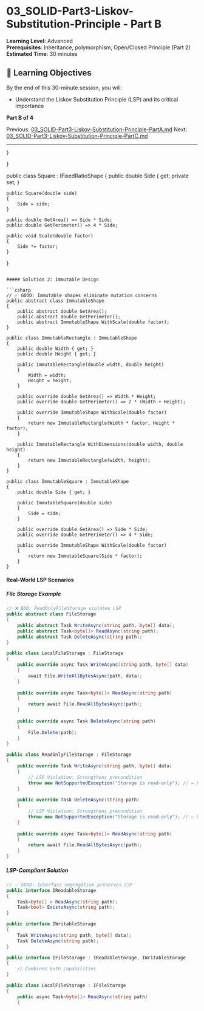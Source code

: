 # 03_SOLID-Part3-Liskov-Substitution-Principle - Part B

**Learning Level**: Advanced  
**Prerequisites**: Inheritance, polymorphism, Open/Closed Principle (Part 2)  
**Estimated Time**: 30 minutes  

## 🎯 Learning Objectives

By the end of this 30-minute session, you will:

- Understand the Liskov Substitution Principle (LSP) and its critical importance

**Part B of 4**

Previous: [03_SOLID-Part3-Liskov-Substitution-Principle-PartA.md](03_SOLID-Part3-Liskov-Substitution-Principle-PartA.md)
Next: [03_SOLID-Part3-Liskov-Substitution-Principle-PartC.md](03_SOLID-Part3-Liskov-Substitution-Principle-PartC.md)

---

    }
}

public class Square : IFixedRatioShape
{
    public double Side { get; private set; }
    
    public Square(double side)
    {
        Side = side;
    }
    
    public double GetArea() => Side * Side;
    public double GetPerimeter() => 4 * Side;
    
    public void Scale(double factor)
    {
        Side *= factor;
    }
}
```

##### Solution 2: Immutable Design

```csharp
// ✅ GOOD: Immutable shapes eliminate mutation concerns
public abstract class ImmutableShape
{
    public abstract double GetArea();
    public abstract double GetPerimeter();
    public abstract ImmutableShape WithScale(double factor);
}

public class ImmutableRectangle : ImmutableShape
{
    public double Width { get; }
    public double Height { get; }
    
    public ImmutableRectangle(double width, double height)
    {
        Width = width;
        Height = height;
    }
    
    public override double GetArea() => Width * Height;
    public override double GetPerimeter() => 2 * (Width + Height);
    
    public override ImmutableShape WithScale(double factor)
    {
        return new ImmutableRectangle(Width * factor, Height * factor);
    }
    
    public ImmutableRectangle WithDimensions(double width, double height)
    {
        return new ImmutableRectangle(width, height);
    }
}

public class ImmutableSquare : ImmutableShape
{
    public double Side { get; }
    
    public ImmutableSquare(double side)
    {
        Side = side;
    }
    
    public override double GetArea() => Side * Side;
    public override double GetPerimeter() => 4 * Side;
    
    public override ImmutableShape WithScale(double factor)
    {
        return new ImmutableSquare(Side * factor);
    }
}
```

#### Real-World LSP Scenarios

##### File Storage Example

```csharp
// ❌ BAD: ReadOnlyFileStorage violates LSP
public abstract class FileStorage
{
    public abstract Task WriteAsync(string path, byte[] data);
    public abstract Task<byte[]> ReadAsync(string path);
    public abstract Task DeleteAsync(string path);
}

public class LocalFileStorage : FileStorage
{
    public override async Task WriteAsync(string path, byte[] data)
    {
        await File.WriteAllBytesAsync(path, data);
    }
    
    public override async Task<byte[]> ReadAsync(string path)
    {
        return await File.ReadAllBytesAsync(path);
    }
    
    public override async Task DeleteAsync(string path)
    {
        File.Delete(path);
    }
}

public class ReadOnlyFileStorage : FileStorage
{
    public override Task WriteAsync(string path, byte[] data)
    {
        // LSP Violation: Strengthens precondition
        throw new NotSupportedException("Storage is read-only"); // ← Breaks contract!
    }
    
    public override Task DeleteAsync(string path)
    {
        // LSP Violation: Strengthens precondition  
        throw new NotSupportedException("Storage is read-only"); // ← Breaks contract!
    }
    
    public override async Task<byte[]> ReadAsync(string path)
    {
        return await File.ReadAllBytesAsync(path);
    }
}
```

##### LSP-Compliant Solution

```csharp
// ✅ GOOD: Interface segregation preserves LSP
public interface IReadableStorage
{
    Task<byte[] > ReadAsync(string path);
    Task<bool> ExistsAsync(string path);
}

public interface IWritableStorage
{
    Task WriteAsync(string path, byte[] data);
    Task DeleteAsync(string path);
}

public interface IFileStorage : IReadableStorage, IWritableStorage
{
    // Combines both capabilities
}

public class LocalFileStorage : IFileStorage
{
    public async Task<byte[]> ReadAsync(string path)
    {

